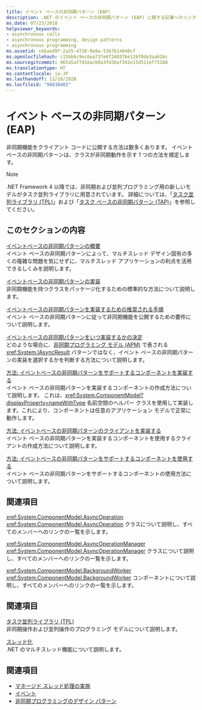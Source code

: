 ```yaml
---
title: イベント ベースの非同期パターン (EAP)
description: .NET のイベント ベースの非同期パターン (EAP) に関する記事へのリンクを示します。これには、実装、ベスト プラクティス、EAP クライアントの実装などについての記事が含まれます。
ms.date: 07/23/2018
helpviewer_keywords:
- asynchronous calls
- asynchronous programming, design patterns
- asynchronous programming
ms.assetid: c6baed9f-2a25-4728-9a9a-53b7b14840cf
ms.openlocfilehash: c15bb6c9ec6ea737e6f240376e12bf8de3aa61bc
ms.sourcegitcommit: 965a5af7918acb0a3fd3baf342e15d511ef75188
ms.translationtype: HT
ms.contentlocale: ja-JP
ms.lasthandoff: 11/18/2020
ms.locfileid: "94830403"
---
```

# <a name="event-based-asynchronous-pattern-eap"></a>イベント ベースの非同期パターン (EAP)

非同期機能をクライアント コードに公開する方法は数多くあります。 イベント ベースの非同期パターンは、クラスが非同期動作を示す 1 つの方法を規定します。  
  
> [!NOTE]
> .NET Framework 4 以降では、非同期および並列プログラミング用の新しいモデルがタスク並列ライブラリに用意されています。 詳細については、「[タスク並列ライブラリ (TPL)](../parallel-programming/task-parallel-library-tpl.md)」および「[タスク ベースの非同期パターン (TAP)](task-based-asynchronous-pattern-tap.md)」を参照してください。
  
## <a name="in-this-section"></a>このセクションの内容

 [イベントベースの非同期パターンの概要](event-based-asynchronous-pattern-overview.md)  
 イベント ベースの非同期パターンによって、マルチスレッド デザイン固有の多くの複雑な問題を気にせずに、マルチスレッド アプリケーションの利点を活用できるしくみを説明します。  
  
 [イベントベースの非同期パターンの実装](implementing-the-event-based-asynchronous-pattern.md)  
 非同期機能を持つクラスをパッケージ化するための標準的な方法について説明します。  
  
 [イベントベースの非同期パターンを実装するための推奨される手順](best-practices-for-implementing-the-event-based-asynchronous-pattern.md)  
 イベント ベースの非同期パターンに従って非同期機能を公開するための要件について説明します。  
  
 [イベントベースの非同期パターンをいつ実装するかの決定](deciding-when-to-implement-the-event-based-asynchronous-pattern.md)  
 どのような場合に、[非同期プログラミング モデル (APM)](asynchronous-programming-model-apm.md) で表される <xref:System.IAsyncResult> パターンではなく、イベント ベースの非同期パターンの実装を選択するかを判断する方法について説明します。
  
 [方法: イベントベースの非同期パターンをサポートするコンポーネントを実装する](component-that-supports-the-event-based-asynchronous-pattern.md)  
 イベント ベースの非同期パターンを実装するコンポーネントの作成方法について説明します。 これは、<xref:System.ComponentModel?displayProperty=nameWithType> 名前空間のヘルパー クラスを使用して実装します。これにより、コンポーネントは任意のアプリケーション モデルで正常に動作します。  

 [方法: イベントベースの非同期パターンのクライアントを実装する](how-to-implement-a-client-of-the-event-based-asynchronous-pattern.md)  
 イベント ベースの非同期パターンを実装するコンポーネントを使用するクライアントの作成方法について説明します。
  
 [方法: イベントベースの非同期パターンをサポートするコンポーネントを使用する](how-to-use-components-that-support-the-event-based-asynchronous-pattern.md)  
 イベント ベースの非同期パターンをサポートするコンポーネントの使用方法について説明します。  
  
## <a name="reference"></a>関連項目

 <xref:System.ComponentModel.AsyncOperation>  
 <xref:System.ComponentModel.AsyncOperation> クラスについて説明し、すべてのメンバーへのリンクの一覧を示します。  
  
 <xref:System.ComponentModel.AsyncOperationManager>  
 <xref:System.ComponentModel.AsyncOperationManager> クラスについて説明し、すべてのメンバーへのリンクの一覧を示します。  
  
 <xref:System.ComponentModel.BackgroundWorker>  
 <xref:System.ComponentModel.BackgroundWorker> コンポーネントについて説明し、すべてのメンバーへのリンクの一覧を示します。  
  
## <a name="related-sections"></a>関連項目

 [タスク並列ライブラリ (TPL)](../parallel-programming/task-parallel-library-tpl.md)  
 非同期操作および並列操作のプログラミング モデルについて説明します。  
  
 [スレッド化](../threading/index.md)  
 .NET のマルチスレッド機能について説明します。  
  
## <a name="see-also"></a>関連項目

- [マネージド スレッド処理の実施](../threading/managed-threading-best-practices.md)
- [イベント](../events/index.md)
- [非同期プログラミングのデザイン パターン](index.md)
